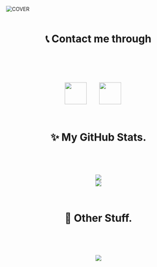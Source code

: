 ![COVER](https://i.imgur.com/Z73YYJr.png)
<br> <br>
<h1 align="center">📞 Contact me through <br> ‎  </h1> 
<br>

<br>

<p align="center">
<a href="mailto:shagnikpaul.772@gmail.com" target="_blank" rel="noopener noreferrer"><img src="https://i.imgur.com/LCCi6IK.png" height=60px style="margin-right: 30px"></a> 
<a href="https://www.linkedin.com/in/shagnik-paul-25a7711a4/" target="_blank" rel="noopener noreferrer"><img src="https://i.imgur.com/UGTv1Lz.png" height=60px style="margin-right: 30px"></a>   
</p>  

<br>
<h1 align="center">✨ My GitHub Stats. <br> ‎  </h1> 
<br>

<p align="center">
<a href="https://github.com/Shagnikpaul/Shagnikpaul" target="_blank" rel="noopener noreferrer"><img src="https://github-readme-stats.vercel.app/api/top-langs/?username=Shagnikpaul&theme=gruvbox"></a>
<br>
<a href="https://github.com/Shagnikpaul/Shagnikpaul" target="_blank" rel="noopener noreferrer"><img src="https://github-readme-stats.vercel.app/api?username=Shagnikpaul&show_icons=true&theme=gruvbox"></a>  
</p>


<br>
<h1 align="center">🔹 Other Stuff. <br> ‎  </h1> 
<br>

<p align="center">
<a href="https://open.spotify.com/user/stackyson?si=279a5c6b72bd4285" target="_blank" rel="noopener noreferrer"><img src="https://spotify-github-profile.vercel.app/api/view?uid=stackyson&cover_image=false&theme=default&show_offline=false&background_color=121212"></a>     
</p>
